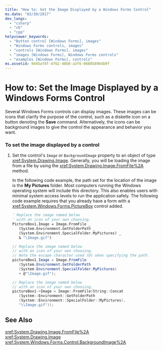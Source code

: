 ```yaml
---
title: "How to: Set the Image Displayed by a Windows Forms Control"
ms.date: "03/30/2017"
dev_langs: 
  - "csharp"
  - "vb"
  - "cpp"
helpviewer_keywords: 
  - "Button control [Windows Forms], images"
  - "Windows Forms controls, images"
  - "controls [Windows Forms], images"
  - "images [Windows Forms], Windows Forms controls"
  - "examples [Windows Forms], controls"
ms.assetid: 9445af8f-4f62-48b0-a3f6-068058964b9f
---
```

# How to: Set the Image Displayed by a Windows Forms Control
Several Windows Forms controls can display images. These images can be icons that clarify the purpose of the control, such as a diskette icon on a button denoting the **Save** command. Alternatively, the icons can be background images to give the control the appearance and behavior you want.  
  
### To set the image displayed by a control  
  
1. Set the control's `Image` or `BackgroundImage` property to an object of type <xref:System.Drawing.Image>. Generally, you will be loading the image from a file by using the <xref:System.Drawing.Image.FromFile%2A> method.  
  
    In the following code example, the path set for the location of the image is the **My Pictures** folder. Most computers running the Windows operating system will include this directory. This also enables users with minimal system access levels to run the application safely. The following code example requires that you already have a form with a <xref:System.Windows.Forms.PictureBox> control added.  
  
   ```vb  
   ' Replace the image named below  
   ' with an icon of your own choosing.  
   PictureBox1.Image = Image.FromFile _  
      (System.Environment.GetFolderPath _  
      (System.Environment.SpecialFolder.MyPictures) _  
      & "\Image.gif")  
   ```  
  
   ```csharp  
   // Replace the image named below  
   // with an icon of your own choosing.  
   // Note the escape character used (@) when specifying the path.  
   pictureBox1.Image = Image.FromFile  
      (System.Environment.GetFolderPath  
      (System.Environment.SpecialFolder.MyPictures)  
      + @"\Image.gif");  
   ```  
  
   ```cpp  
   // Replace the image named below  
   // with an icon of your own choosing.  
   pictureBox1->Image = Image::FromFile(String::Concat  
      (System::Environment::GetFolderPath  
      (System::Environment::SpecialFolder::MyPictures),  
      "\\Image.gif"));  
   ```  
  
## See Also  
 <xref:System.Drawing.Image.FromFile%2A>  
 <xref:System.Drawing.Image>  
 <xref:System.Windows.Forms.Control.BackgroundImage%2A>
